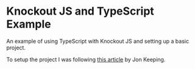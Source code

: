 # Knockout JS and TypeScript Example

An example of using TypeScript with Knockout JS and setting up a basic project.

To setup the project I was following [this article](https://keepinguptodate.com/pages/2019/12/using-typescript-with-knockout/) by Jon Keeping.
